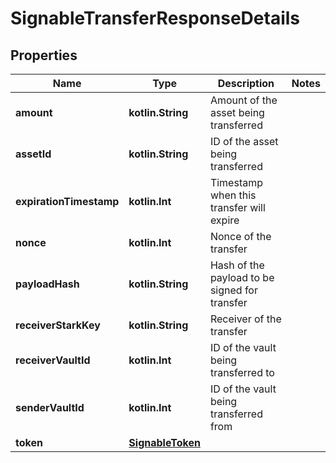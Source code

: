 
# SignableTransferResponseDetails

## Properties
Name | Type | Description | Notes
------------ | ------------- | ------------- | -------------
**amount** | **kotlin.String** | Amount of the asset being transferred | 
**assetId** | **kotlin.String** | ID of the asset being transferred | 
**expirationTimestamp** | **kotlin.Int** | Timestamp when this transfer will expire | 
**nonce** | **kotlin.Int** | Nonce of the transfer | 
**payloadHash** | **kotlin.String** | Hash of the payload to be signed for transfer | 
**receiverStarkKey** | **kotlin.String** | Receiver of the transfer | 
**receiverVaultId** | **kotlin.Int** | ID of the vault being transferred to | 
**senderVaultId** | **kotlin.Int** | ID of the vault being transferred from | 
**token** | [**SignableToken**](SignableToken.md) |  | 



